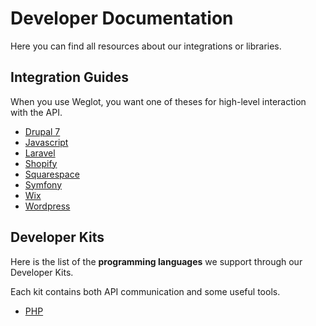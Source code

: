 # Developer Documentation

Here you can find all resources about our integrations or libraries.

## Integration Guides

When you use Weglot, you want one of theses for high-level interaction with the API.

* [Drupal 7](integration-guides/drupal.md#getting-started)
* [Javascript](integration-guides/javascript.md#getting-started)
* [Laravel](integration-guides/laravel.md#installation)
* [Shopify](integration-guides/shopify.md)
* [Squarespace](integration-guides/squarespace.md)
* [Symfony](integration-guides/symfony.md#installation)
* [Wix](integration-guides/wix.md#getting-started)
* [Wordpress](integration-guides/wordpress.md#getting-started)

## Developer Kits

Here is the list of the **programming languages** we support through our Developer Kits.

Each kit contains both API communication and some useful tools.

* [PHP](developer-kits/php.md#installation)

